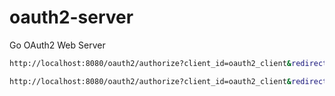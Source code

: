 # oauth2-server
Go OAuth2 Web Server

```bash
http://localhost:8080/oauth2/authorize?client_id=oauth2_client&redirect_uri=http://localhost/callback&response_type=code&state=somestate&scope=read_write
```

```bash
http://localhost:8080/oauth2/authorize?client_id=oauth2_client&redirect_uri=http://localhost/callback&response_type=token&state=somestate&scope=read_write
```
